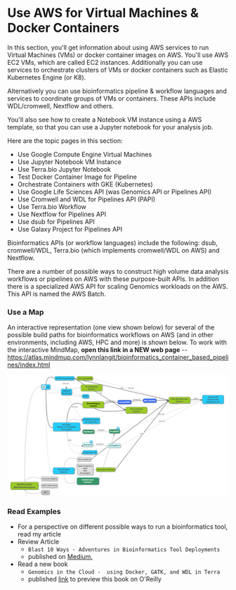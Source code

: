 # Use AWS for Virtual Machines & Docker Containers

In this section, you'll get information about using AWS services to run Virtual Machines (VMs) or docker container images on AWS.  You'll use AWS EC2 VMs, which are called EC2 instances.  Additionally you can use services to orchestrate clusters of VMs or docker containers such as Elastic Kubernetes Engine (or K8).  

Alternatively you can use bioinformatics pipeline & workflow languages and services to coordinate groups of VMs or containers.  These APIs include WDL/cromwell, Nextflow and others.

You'll also see how to create a Notebook VM instance using a AWS template, so that you can use a Jupyter notebook for your analysis job.

Here are the topic pages in this section:

- Use Google Compute Engine Virtual Machines
- Use Jupyter Notebook VM Instance
- Use Terra.bio Jupyter Notebook
- Test Docker Container Image for Pipeline
- Orchestrate Containers with GKE (Kubernetes)
- Use Google Life Sciences API (was Genomics API or Pipelines API)
- Use Cromwell and WDL for Pipelines API (PAPI)
- Use Terra.bio Workflow
- Use Nextflow for Pipelines API
- Use dsub for Pipelines API
- Use Galaxy Project for Pipelines API


Bioinformatics APIs (or workflow languages) include the following: dsub, cromwell/WDL, Terra.bio (which implements cromwell/WDL on AWS) and Nextflow. 

There are a number of possible ways to construct high volume data analysis workflows or pipelines on AWS with these purpose-built APIs.  In addition there is a specialized AWS API for scaling Genomics workloads on the AWS. This API is named the AWS Batch.  

### Use a Map

An interactive representation (one view shown below) for several of the possible build paths for bioinformatics workflows on AWS (and in other environments, including AWS, HPC and more) is shown below.  To work with the interactive MindMap, **open this link in a NEW web page** -- https://atlas.mindmup.com/lynnlangit/bioinformatics_container_based_pipelines/index.html

[![workflows](/images/workflows.png)]() 

### Read Examples

- For a perspective on different possible ways to run a bioinformatics tool, read my article
- Review Article 
    - `Blast 10 Ways - Adventures in Bioinformatics Tool Deployments` 
    - published on [Medium.](https://medium.com/@lynnlangit/blast-10-ways-3db78f881059)
- Read a new book 
    - `Genomics in the Cloud -  using Docker, GATK, and WDL in Terra`
    - published [link](http://shop.oreilly.com/product/0636920058182.do) to preview this book on O'Reilly

